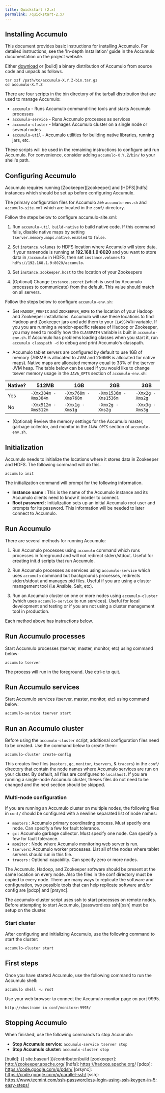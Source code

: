 ```yaml
---
title: Quickstart (2.x)
permalink: /quickstart-2.x/
---
```


## Installing Accumulo

This document provides basic instructions for installing Accumulo. For detailed instructions, see the 'In-depth Installation' guide in the Accumulo documentation on the project website.

Either [download] or [build] a binary distribution of Accumulo from source code and unpack as follows.

```
tar xzf /path/to/accumulo-X.Y.Z-bin.tar.gz
cd accumulo-X.Y.Z
```

There are four scripts in the bin directory of the tarball distribution that are used to manage Accumulo:

- `accumulo` - Runs Accumulo command-line tools and starts Accumulo processes
- `accumulo-service` - Runs Accumulo processes as services
- `accumulo-cluster` - Manages Accumulo cluster on a single node or several nodes
- `accumulo-util` - Accumulo utilities for building native libraries, running jars, etc.

These scripts will be used in the remaining instructions to configure and run Accumulo. For convenience, consider adding `accumulo-X.Y.Z/bin/` to your shell's path.

## Configuring Accumulo

Accumulo requires running [Zookeeper][zookeeper] and [HDFS][hdfs] instances which should be set up before configuring Accumulo.

The primary configuration files for Accumulo are `accumulo-env.sh` and `accumulo-site.xml` which are located in the `conf/` directory.

Follow the steps below to configure accumulo-site.xml:

1. Run `accumulo-util build-native` to build native code. If this command fails, disable native maps by setting `tserver.memory.maps.native.enabled` to `false`.

2. Set `instance.volumes` to HDFS location where Accumulo will store data. If your namenode is running at __192.168.1.9:8020__ and you want to store data in `/accumulo` in HDFS, then set `instance.volumes` to `hdfs://192.168.1.9:8020/accumulo`.

3. Set `instance.zookeeper.host` to the location of your Zookeepers

4. (Optional) Change `instance.secret` (which is used by Accumulo processes to communicate) from the default. This value should match on all servers.

Follow the steps below to configure `accumulo-env.sh`:

- Set `HADOOP_PREFIX` and `ZOOKEEPER_HOME` to the location of your Hadoop and Zookeeper installations. Accumulo will use these locations to find Hadoop and Zookeeper jars and add them to your `CLASSPATH` variable. If you you are running a vendor-specific release of Hadoop or Zookeeper, you may need to modify how the `CLASSPATH` variable is built in `accumulo-env.sh`. If Accumulo has problems loading classes when you start it, run `accumulo classpath -d` to debug and print Accumulo's classpath.

- Accumulo tablet servers are configured by default to use 1GB of memory (768MB is allocated to JVM and 256MB is allocated for native maps). Native maps are allocated memory equal to 33% of the tserver JVM heap. The table below can be used if you would like to change tsever memory usage in the `JAVA_OPTS` section of `accumulo-env.sh`:

| Native? |	512MB |	1GB | 2GB |	3GB |
| --- | --- | --- | --- | --- |
| Yes | `-Xmx384m -Xms384m` | `-Xmx768m -Xms768m` | `-Xmx1536m -Xms1536m` | `-Xmx2g -Xms2g` |
| No  |	`-Xmx512m -Xms512m` | `-Xmx1g -Xms1g`     | `-Xmx2g -Xms2g`       | `-Xmx3g -Xms3g` |

- (Optional) Review the memory settings for the Accumulo master, garbage collector, and monitor in the `JAVA_OPTS` section of `accumulo-env.sh`.

## Initialization

Accumulo needs to initialize the locations where it stores data in Zookeeper and HDFS. The following command will do this.

```
accumulo init
```

The initialization command will prompt for the following information.

- **Instance name** : This is the name of the Accumulo instance and its Accumulo clients need to know it inorder to connect.
- **Root password** : Initialization sets up an initial Accumulo root user and prompts for its password. This information will be needed to later connect to Accumulo.

## Run Accumulo

There are several methods for running Accumulo:

1. Run Accumulo processes using `accumulo` command which runs processes in foreground and will not redirect stderr/stdout. Useful for creating init.d scripts that run Accumulo.

2. Run Accumulo processes as services using `accumulo-service` which uses `accumulo` command but backgrounds processes, redirects stderr/stdout and manages pid files. Useful if you are using a cluster management tool (i.e Ansible, Salt, etc).

3. Run an Accumulo cluster on one or more nodes using `accumulo-cluster` (which uses `accumulo-service` to run services). Useful for local development and testing or if you are not using a cluster management tool in production.

Each method above has instructions below.


## Run Accumulo processes

Start Accumulo processes (tserver, master, monitor, etc) using command below:

```
accumulo tserver
```

The process will run in the foreground. Use ctrl-c to quit.

## Run Accumulo services

Start Accumulo services (tserver, master, monitor, etc) using command below:

```
accumulo-service tserver start
```

## Run an Accumulo cluster

Before using the `accumulo-cluster` script, additional configuration files need to be created. Use the command below to create them:

```
accumulo-cluster create-config
```

This creates five files (`masters`, `gc`, `monitor`, `tservers`, & `tracers`) in the `conf/` directory that contain the node names where Accumulo services are run on your cluster. By default, all files are configured to `localhost`. If you are running a single-node Accumulo cluster, theses files do not need to be changed and the next section should be skipped.

### Multi-node configuration

If you are running an Accumulo cluster on multiple nodes, the following files in `conf/` should be configured with a newline separated list of node names:

- `masters` : Accumulo primary coordinating process. Must specify one node. Can specify a few for fault tolerance.
- `gc` : Accumulo garbage collector. Must specify one node. Can specify a few for fault tolerance.
- `monitor` : Node where Accumulo monitoring web server is run.
- `tservers`: Accumulo worker processes. List all of the nodes where tablet servers should run in this file.
- `tracers` : Optional capability. Can specify zero or more nodes.

The Accumulo, Hadoop, and Zookeeper software should be present at the same location on every node. Also the files in the conf directory must be copied to every node. There are many ways to replicate the software and configuration, two possible tools that can help replicate software and/or config are [pdcp] and [prsync].

The accumulo-cluster script uses ssh to start processes on remote nodes. Before attempting to start Accumulo, [passwordless ssh][ssh] must be setup on the cluster.

### Start cluster

After configuring and initializing Accumulo, use the following command to start the cluster:

```
accumulo-cluster start
```

## First steps

Once you have started Accumulo, use the following command to run the Accumulo shell:

```
accumulo shell -u root
```

Use your web browser to connect the Accumulo monitor page on port 9995.

```
http://<hostname in conf/monitor>:9995/
```

## Stopping Accumulo

When finished, use the following commands to stop Accumulo:

- **Stop Accumulo service:** `accumulo-service tserver stop`
- **Stop Accumulo cluster:** `accumulo-cluster stop`

[download]: https://accumulo.apache.org/downloads/
[build]: {{  site.baseurl  }}/contributor/build
[zookeeper]: http://zookeeper.apache.org/
[hdfs]: https://hadoop.apache.org/
[pdcp]: https://code.google.com/p/pdsh/
[prsync]: https://code.google.com/p/parallel-ssh/
[ssh]: https://www.tecmint.com/ssh-passwordless-login-using-ssh-keygen-in-5-easy-steps/
